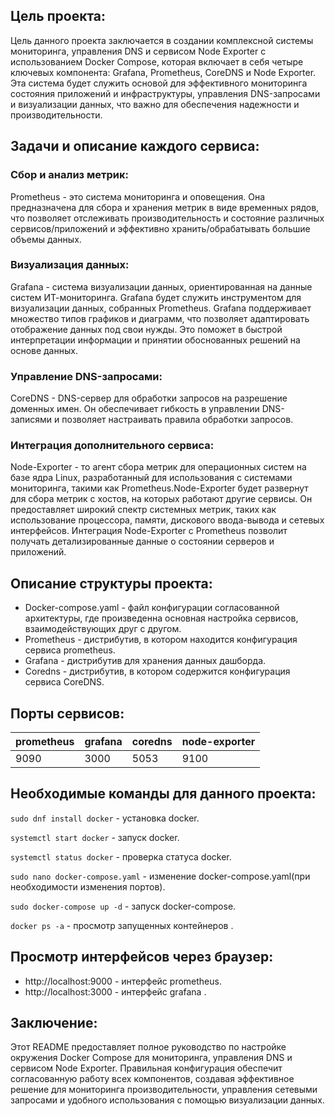 ## Цель проекта:
Цель данного проекта заключается в создании комплексной системы мониторинга, управления DNS и сервисом Node Exporter с использованием Docker Compose, которая включает в себя четыре ключевых компонента: Grafana, Prometheus, CoreDNS и Node Exporter. Эта система будет служить основой для эффективного мониторинга состояния приложений и инфраструктуры, управления DNS-запросами и визуализации данных, что важно для обеспечения надежности и производительности.

## Задачи и описание каждого сервиса:
### Сбор и анализ метрик:
Prometheus -  это система мониторинга и оповещения. Она предназначена для сбора и хранения метрик в виде временных рядов, что позволяет отслеживать производительность и состояние различных сервисов/приложений и эффективно хранить/обрабатывать большие объемы данных.
### Визуализация данных:
Grafana - система визуализации данных, ориентированная на данные систем ИТ-мониторинга. Grafana будет служить инструментом для визуализации данных, собранных Prometheus. Grafana поддерживает множество типов графиков и диаграмм, что позволяет адаптировать отображение данных под свои нужды. Это поможет в быстрой интерпретации информации и принятии обоснованных решений на основе данных.
### Управление DNS-запросами:
CoreDNS - DNS-сервер для обработки запросов на разрешение доменных имен. Он обеспечивает гибкость в управлении DNS-записями и позволяет настраивать правила обработки запросов.
### Интеграция дополнительного сервиса:
Node-Exporter - то агент сбора метрик для операционных систем на базе ядра Linux, разработанный для использования с системами мониторинга, такими как Prometheus.Node-Exporter будет развернут для сбора метрик с хостов, на которых работают другие сервисы. Он предоставляет широкий спектр системных метрик, таких как использование процессора, памяти, дискового ввода-вывода и сетевых интерфейсов. Интеграция Node-Exporter с Prometheus позволит получать детализированные данные о состоянии серверов и приложений.

## Описание структуры проекта:
- Docker-compose.yaml - файл конфигурации согласованной архитектуры, где произведенна основная настройка сервисов, взаимодействующих друг с другом.
- Prometheus - дистрибутив, в котором находится конфигурация сервиса prometheus.
- Grafana - дистрибутив для хранения данных дашборда.
- Coredns -  дистрибутив, в котором содержится конфигурация сервиса CoreDNS. 

## Порты сервисов:
|prometheus | grafana | coredns | node-exporter |
|-----------|---------|---------|---------------|
|   9090    |  3000   |  5053   |     9100      |

## Необходимые команды для данного проекта:
`sudo dnf install docker` - установка docker.

`systemctl start docker` - запуск docker.

`systemctl status docker` - проверка статуса docker.

`sudo nano docker-compose.yaml` - изменение docker-compose.yaml(при необходимости изменения портов).

`sudo docker-compose up -d` - запуск docker-compose.

`docker ps -a` - просмотр запущенных контейнеров .

## Просмотр интерфейсов через браузер:
- http://localhost:9000 - интерфейс prometheus.
- http://localhost:3000 - интерфейс grafana .

## Заключение:
Этот README предоставляет полное руководство по настройке окружения Docker Compose для мониторинга, управления DNS и сервисом Node Exporter. Правильная конфигурация обеспечит согласованную работу всех компонентов, создавая эффективное решение для мониторинга производительности, управления сетевыми запросами и удобного использования с помощью визуализации данных. 
